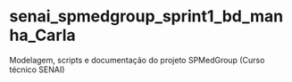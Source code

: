 # senai_spmedgroup_sprint1_bd_manha_Carla
Modelagem, scripts e documentação do projeto SPMedGroup (Curso técnico SENAI)
